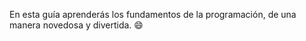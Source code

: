En esta guía aprenderás los fundamentos de la programación, de una manera novedosa y divertida. :smile: